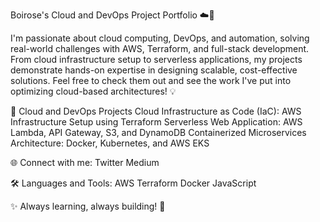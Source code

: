 Boirose's Cloud and DevOps Project Portfolio ☁️🚀

I'm passionate about cloud computing, DevOps, and automation, solving real-world challenges with AWS, Terraform, and full-stack development. From cloud infrastructure setup to serverless applications, my projects demonstrate hands-on expertise in designing scalable, cost-effective solutions. Feel free to check them out and see the work I've put into optimizing cloud-based architectures! 💡

🌟 Cloud and DevOps Projects
Cloud Infrastructure as Code (IaC): AWS Infrastructure Setup using Terraform
Serverless Web Application: AWS Lambda, API Gateway, S3, and DynamoDB
Containerized Microservices Architecture: Docker, Kubernetes, and AWS EKS

🌐 Connect with me:
Twitter 
Medium

🛠️ Languages and Tools:
AWS 
Terraform 
Docker 
JavaScript

✨ Always learning, always building! 🚀

